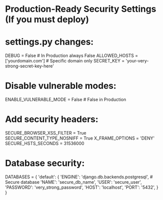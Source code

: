 # Production-Ready Security Settings (If you must deploy)

# settings.py changes:
DEBUG = False  # In Production always False
ALLOWED_HOSTS = ['yourdomain.com']  # Specific domain only
SECRET_KEY = 'your-very-strong-secret-key-here'

# Disable vulnerable modes:
ENABLE_VULNERABLE_MODE = False  # False in Production

# Add security headers:
SECURE_BROWSER_XSS_FILTER = True
SECURE_CONTENT_TYPE_NOSNIFF = True
X_FRAME_OPTIONS = 'DENY'
SECURE_HSTS_SECONDS = 31536000

# Database security:
DATABASES = {
    'default': {
        'ENGINE': 'django.db.backends.postgresql',  # Secure database
        'NAME': 'secure_db_name',
        'USER': 'secure_user',
        'PASSWORD': 'very_strong_password',
        'HOST': 'localhost',
        'PORT': '5432',
    }
}
